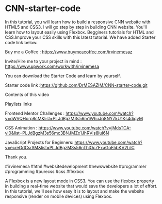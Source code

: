 # CNN-starter-code

In this tutorial, you will learn how to build a responsive CNN website with HTML5 and CSS3. 
I will go step by step in building CNN website. You'll learn how to layout easily using Flexbox.
Begginers tutorials for HTML and CSS.Improve your CSS skills with this latest tutorial.
We have added Starter code link below.

Buy me a Coffee :   https://www.buymeacoffee.com/irvinemesaz

Invite/Hire me to your project in mind  : https://www.upwork.com/workwith/irvinemesa

You can download the Starter Code and learn by yourself.

Starter code link :https://github.com/DrMESAZIM/CNN-starter-code.git

Contents of this video  



Playlists links

Frontend Mentor Challenges :
https://www.youtube.com/watch?v=oWVQHorp8cM&list=PLJdBgzM3s56m1WhuJq8NYZkU1Ks4diqyM

CSS Animation :
https://www.youtube.com/watch?v=jMdsTCA-vi0&list=PLJdBgzM3s56mc3BNJMZx1JhRVIs8Iul6N

JavaScript Projects for Beginners:
https://www.youtube.com/watch?v=ecreGdCsrSM&list=PLJdBgzM3s56nThlOcZFxaGoE5bKV2LilC

Thank you.

#irvinemesa #html #websitedevelopment #newswebsite #programmer #programming 
#purecss  #css  #flexbox

A Flexbox is a new layout mode in CSS3. You can use the flexbox property
in building a real-time website that would save the developers a lot of effort. 
In this tutorial, we'll see how easy it is to layout and make 
the website responsive (render on mobile devices) using Flexbox.
